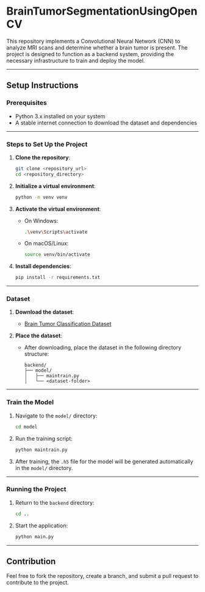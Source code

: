# BrainTumorSegmentationUsingOpenCV
This repository implements a Convolutional Neural Network (CNN) to analyze MRI scans and determine whether a brain tumor is present. The project is designed to function as a backend system, providing the necessary infrastructure to train and deploy the model.

---

## Setup Instructions

### Prerequisites
- Python 3.x installed on your system
- A stable internet connection to download the dataset and dependencies

---

### Steps to Set Up the Project

1. **Clone the repository**:
   ```bash
   git clone <repository_url>
   cd <repository_directory>
   ```

2. **Initialize a virtual environment**:
   ```bash
   python -m venv venv
   ```

3. **Activate the virtual environment**:
   - On Windows:
     ```bash
     .\venv\Scripts\activate
     ```
   - On macOS/Linux:
     ```bash
     source venv/bin/activate
     ```

4. **Install dependencies**:
   ```bash
   pip install -r requirements.txt
   ```

---

### Dataset

1. **Download the dataset**:
   - [Brain Tumor Classification Dataset](https://www.kaggle.com/datasets/navoneel/brain-mri-images-for-brain-tumor-detection)

2. **Place the dataset**:
   - After downloading, place the dataset in the following directory structure:
     ```
     backend/
     ├── model/
     │   ├── maintrain.py
     │   └── <dataset-folder>
     ```

---

### Train the Model

1. Navigate to the `model/` directory:
   ```bash
   cd model
   ```

2. Run the training script:
   ```bash
   python maintrain.py
   ```

3. After training, the `.h5` file for the model will be generated automatically in the `model/` directory.

---

### Running the Project

1. Return to the `backend` directory:
   ```bash
   cd ..
   ```

2. Start the application:
   ```bash
   python main.py
   ```

---



## Contribution
Feel free to fork the repository, create a branch, and submit a pull request to contribute to the project.


